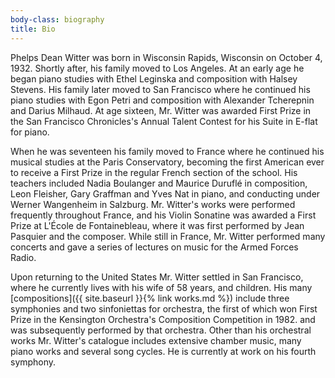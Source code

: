 ```yaml
---
body-class: biography
title: Bio
---
```


Phelps Dean Witter was born in Wisconsin Rapids, Wisconsin on October 4, 1932.  Shortly after,  his family moved to Los Angeles.  At an early age he began  piano studies with Ethel Leginska and composition with Halsey Stevens. His family later moved to San Francisco where he continued his piano studies with Egon Petri and composition with Alexander Tcherepnin and Darius Milhaud. At age sixteen, Mr. Witter was awarded First Prize in the San Francisco Chronicles's Annual Talent Contest for his Suite in E-flat for piano.

When he was seventeen his family moved to France where he continued his musical studies at the Paris Conservatory, becoming the first American ever to receive a First Prize in the regular French section of the school. His teachers included Nadia Boulanger and Maurice Duruflé in composition, Leon Fleisher, Gary Graffman and Yves Nat in piano, and conducting under Werner Wangenheim in Salzburg.  Mr. Witter's works were performed frequently throughout France, and his Violin Sonatine was awarded a First Prize at L'École de Fontainebleau, where it was first performed by Jean Pasquier and the composer. While still in France, Mr. Witter performed many concerts and gave a series of lectures on music for the Armed Forces Radio.

Upon returning to the United States Mr. Witter settled in San Francisco, where he currently lives with his wife of 58 years, and children. His many [compositions]({{ site.baseurl }}{% link works.md %}) include three symphonies and two sinfoniettas for orchestra, the first of which won First Prize in the Kensington Orchestra's Composition Competition in 1982. and was subsequently performed by that orchestra. Other than his orchestral works Mr. Witter's catalogue includes extensive chamber music, many piano works and several song cycles. He is currently at work on his fourth symphony.
